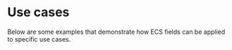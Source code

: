 # <a name="use-cases"></a>Use cases

Below are some examples that demonstrate how ECS fields can be applied to
specific use cases.
